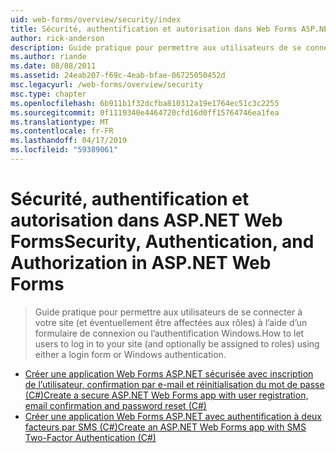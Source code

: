 ```yaml
---
uid: web-forms/overview/security/index
title: Sécurité, authentification et autorisation dans Web Forms ASP.NET | Microsoft Docs
author: rick-anderson
description: Guide pratique pour permettre aux utilisateurs de se connecter à votre site (et éventuellement être affectées aux rôles) à l’aide d’un formulaire de connexion ou l’authentification Windows.
ms.author: riande
ms.date: 08/08/2011
ms.assetid: 24eab207-f69c-4eab-bfae-06725050452d
msc.legacyurl: /web-forms/overview/security
msc.type: chapter
ms.openlocfilehash: 6b911b1f32dcfba810312a19e1764ec51c3c2255
ms.sourcegitcommit: 0f1119340e4464720cfd16d0ff15764746ea1fea
ms.translationtype: MT
ms.contentlocale: fr-FR
ms.lasthandoff: 04/17/2019
ms.locfileid: "59389061"
---
```

# <a name="security-authentication-and-authorization-in-aspnet-web-forms"></a><span data-ttu-id="b1858-103">Sécurité, authentification et autorisation dans ASP.NET Web Forms</span><span class="sxs-lookup"><span data-stu-id="b1858-103">Security, Authentication, and Authorization in ASP.NET Web Forms</span></span>

> <span data-ttu-id="b1858-104">Guide pratique pour permettre aux utilisateurs de se connecter à votre site (et éventuellement être affectées aux rôles) à l’aide d’un formulaire de connexion ou l’authentification Windows.</span><span class="sxs-lookup"><span data-stu-id="b1858-104">How to let users to log in to your site (and optionally be assigned to roles) using either a login form or Windows authentication.</span></span>


- [<span data-ttu-id="b1858-105">Créer une application Web Forms ASP.NET sécurisée avec inscription de l’utilisateur, confirmation par e-mail et réinitialisation du mot de passe (C#)</span><span class="sxs-lookup"><span data-stu-id="b1858-105">Create a secure ASP.NET Web Forms app with user registration, email confirmation and password reset (C#)</span></span>](create-a-secure-aspnet-web-forms-app-with-user-registration-email-confirmation-and-password-reset.md)
- [<span data-ttu-id="b1858-106">Créer une application Web Forms ASP.NET avec authentification à deux facteurs par SMS (C#)</span><span class="sxs-lookup"><span data-stu-id="b1858-106">Create an ASP.NET Web Forms app with SMS Two-Factor Authentication (C#)</span></span>](create-an-aspnet-web-forms-app-with-sms-two-factor-authentication.md)
